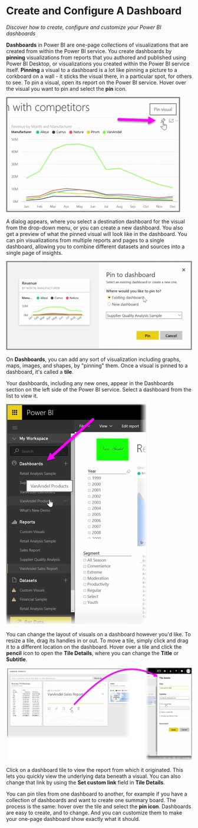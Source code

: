 <properties
   pageTitle="Create and Configure a Dashboard"
   description="Customize dashboards in Power BI"
   services="powerbi"
   documentationCenter=""
   authors="davidiseminger"
   manager="mblythe"
   backup=""
   editor=""
   tags=""
   qualityFocus="no"
   qualityDate=""
   featuredVideoId="lJKgWnvl6bQ"
   featuredVideoThumb=""
   courseDuration="6m"/>

<tags
   ms.service="powerbi"
   ms.devlang="NA"
   ms.topic="get-started-article"
   ms.tgt_pltfrm="NA"
   ms.workload="powerbi"
   ms.date="06/22/2016"
   ms.author="davidi"/>

# Create and Configure A Dashboard

*Discover how to create, configure and customize your Power BI dashboards*

**Dashboards** in Power BI are one-page collections of visualizations that are created from within the Power BI service. You create dashboards by **pinning** visualizations from reports that you authored and published using Power BI Desktop, or visualizations you created within the Power BI service itself. **Pinning** a visual to a dashboard is a lot like pinning a picture to a corkboard on a wall - it sticks the visual there, in a particular spot, for others to see. To pin a visual, open its report on the Power BI service. Hover over the visual you want to pin and select the **pin** icon.

![](media/powerbi-learning-4-2-create-configure-dashboards/4-2_1.png)

A dialog appears, where you select a destination dashboard for the visual from the drop-down menu, or you can create a new dashboard. You also get a preview of what the pinned visual will look like in the dashboard. You can pin visualizations from multiple reports and pages to a single dashboard, allowing you to combine different datasets and sources into a single page of insights.

![](media/powerbi-learning-4-2-create-configure-dashboards/4-2_2.png)

On **Dashboards**, you can add any sort of visualization including graphs, maps, images, and shapes, by "pinning" them. Once a visual is pinned to a dashboard, it's called a **tile**.

Your dashboards, including any new ones, appear in the Dashboards section on the left side of the Power BI service. Select a dashboard from the list to view it.

![](media/powerbi-learning-4-2-create-configure-dashboards/4-2_3.png)

You can change the layout of visuals on a dashboard however you'd like. To resize a tile, drag its handles in or out. To move a tile, simply click and drag it to a different location on the dashboard. Hover over a tile and click the **pencil** icon to open the **Tile Details**, where you can change the **Title** or **Subtitle**.

![](media/powerbi-learning-4-2-create-configure-dashboards/4-2_4.png)

Click on a dashboard tile to view the report from which it originated. This lets you quickly view the underlying data beneath a visual. You can also change that link by using the **Set custom link** field in **Tile Details**.

You can pin tiles from one dashboard to another, for example if you have a collection of dashboards and want to create one summary board. The process is the same: hover over the tile and select the **pin icon**. Dashboards are easy to create, and to change. And you can customize them to make your one-page dashboard show exactly what it should.
